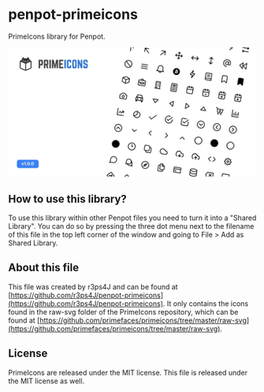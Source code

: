 # penpot-primeicons
PrimeIcons library for Penpot.

![Cover](./assets/Cover.jpg)

## How to use this library?
To use this library within other Penpot files you need to turn it into a "Shared Library". You can do so by pressing the three dot menu next to the filename of this file in the top left corner of the window and going to File > Add as Shared Library.

## About this file
This file was created by r3ps4J and can be found at [https://github.com/r3ps4J/penpot-primeicons](https://github.com/r3ps4J/penpot-primeicons). It only contains the icons found in the raw-svg folder of the PrimeIcons repository, which can be found at [https://github.com/primefaces/primeicons/tree/master/raw-svg](https://github.com/primefaces/primeicons/tree/master/raw-svg).

## License
PrimeIcons are released under the MIT license. This file is released under the MIT license as well.
